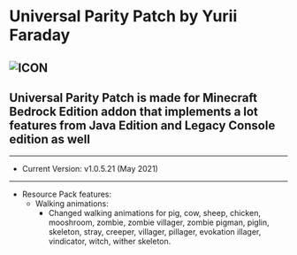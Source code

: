 # Universal Parity Patch by Yurii Faraday
![ICON](https://i114.fastpic.ru/big/2021/0502/37/e981b7eeafba65a6ae511704a61eb437.jpg)
-----------------------------
Universal Parity Patch is made for Minecraft Bedrock Edition addon that implements a lot features from Java Edition and Legacy Console edition as well
-----------------------------

-----------------------------
* Current Version: v1.0.5.21 (May 2021)
-----------------------------
* Resource Pack features:
    * Walking animations:
        - Changed walking animations for pig, cow, sheep, chicken, mooshroom, zombie, zombie villager, zombie pigman, piglin, skeleton, stray, creeper, villager, pillager, evokation illager, vindicator, witch, wither skeleton.
